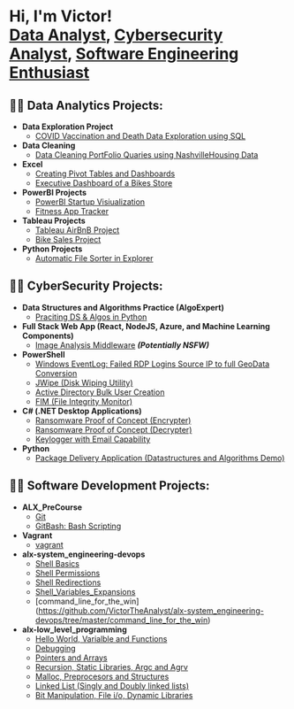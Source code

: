 <h1>Hi, I'm Victor! <br/> <a href="https://github.com/vdavidanalyst/PortfolioProjects">Data Analyst</a>, <a href="https://www.linkedin.com/in/victor-david-sarkibaka-5b7480248">Cybersecurity Analyst</a>, <a href=" ">Software Engineering Enthusiast</a></h1>


<h2>👨‍💻 Data Analytics Projects:</h2>

- <b>Data Exploration Project</b>
  - [COVID Vaccination and Death Data Exploration using SQL](https://github.com/vdavidanalyst/PortfolioProjects)
- <b>Data Cleaning</b>
  - [Data Cleaning PortFolio Quaries using NashvilleHousing Data](https://github.com/vdavidanalyst/PortfolioProjects/blob/main/Data%20Cleaning%20PortFolio%20Project%20Quaries.sql)
- <b>Excel</b>
  - [Creating Pivot Tables and Dashboards](https://github.com/vdavidanalyst/PortfolioProjects)
  - [Executive Dashboard of a Bikes Store](https://github.com/vdavidanalyst/PortfolioProjects/blob/main/BikeStores_Executive_Dashboard_Project.xlsx)
- <b>PowerBI Projects</b>
  - [PowerBI Startup Visiualization](https://github.com/vdavidanalyst/PortfolioProjects/blob/main/PowerBI_Project.pbix)
  - [Fitness App Tracker](https://github.com/vdavidanalyst/PortfolioProjects/blob/main/fitness_tracker_app_design.pbix)
- <b>Tableau Projects</b>
  - [Tableau AirBnB Project](https://github.com/vdavidanalyst/PortfolioProjects/blob/main/AirBnB%20Full%20Project.twbx)
  - [Bike Sales Project](https://github.com/vdavidanalyst/PortfolioProjects/blob/main/Bike_Sales_Visualization.twbx)
- <b>Python Projects</b>
  - [Automatic File Sorter in Explorer](https://github.com/vdavidanalyst/PortfolioProjects/blob/main/Automatic%20File%20Sorter%20in%20File%20Explorer.ipynb)



<h2>👨‍💻 CyberSecurity Projects:</h2>

- <b>Data Structures and Algorithms Practice (AlgoExpert)</b>
  - [Praciting DS & Algos in Python](https://github.com/joshmadakor1/Algorithms-Practice)
- <b>Full Stack Web App (React, NodeJS, Azure, and Machine Learning Components)</b>
  - [Image Analysis Middleware](https://github.com/joshmadakor1/4chan-Image-Analysis-Middleware-C964) <b><i>(Potentially NSFW)</b></i>
- <b>PowerShell</b>
  - [Windows EventLog: Failed RDP Logins Source IP to full GeoData Conversion](https://github.com/joshmadakor1/Sentinel-Lab)
  - [JWipe (Disk Wiping Utility)](https://github.com/joshmadakor1/Jwipe.PowerShell)
  - [Active Directory Bulk User Creation](https://github.com/joshmadakor1/AD_PS)
  - [FIM (File Integrity Monitor)](https://github.com/joshmadakor1/PowerShell-Integrity-FIM)
- <b>C# (.NET Desktop Applications)</b>
  - [Ransomware Proof of Concept (Encrypter)](https://github.com/joshmadakor1/EncrypterPOC)
  - [Ransomware Proof of Concept (Decrypter)](https://github.com/joshmadakor1/DecrypterPOC)
  - [Keylogger with Email Capability](https://github.com/joshmadakor1/Key-Logger-With-Email)
- <b>Python</b>
  - [Package Delivery Application (Datastructures and Algorithms Demo)](https://github.com/joshmadakor1/Package-Delivery-Pathfinding-Algorithm)


<h2>👨‍💻 Software Development Projects:</h2>

- <b>ALX_PreCourse</b>
  - [Git](https://github.com/VictorTheAnalyst/alx-pre_course) 
  - [GitBash: Bash Scripting](https://github.com/VictorTheAnalyst/alx-zero_day)
- <b>Vagrant</b>
  - [vagrant](https://github.com/VictorTheAnalyst/alx-zero_day)
- <b>alx-system_engineering-devops</b>
  - [Shell Basics](https://github.com/VictorTheAnalyst/alx-system_engineering-devops/tree/master/0x00-shell_basics)
  - [Shell Permissions](https://github.com/VictorTheAnalyst/alx-system_engineering-devops/tree/master/0x01-shell_permissions)
  - [Shell Redirections](https://github.com/VictorTheAnalyst/alx-system_engineering-devops/tree/master/0x02-shell_redirections)
  - [Shell_Variables_Expansions](https://github.com/VictorTheAnalyst/alx-system_engineering-devops/tree/master/0x03-shell_variables_expansions)
  - [command_line_for_the_win] (https://github.com/VictorTheAnalyst/alx-system_engineering-devops/tree/master/command_line_for_the_win)
- <b>alx-low_level_programming</b>
  - [Hello World, Varialble and Functions](https://github.com/VictorTheAnalyst/alx-low_level_programming)
  - [Debugging](https://github.com/VictorTheAnalyst/alx-low_level_programming)
  - [Pointers and Arrays](https://github.com/VictorTheAnalyst/alx-low_level_programming)
  - [Recursion, Static Libraries, Argc and Agrv](https://github.com/VictorTheAnalyst/alx-low_level_programming)
  - [Malloc, Preprocesors and Structures](https://github.com/VictorTheAnalyst/alx-low_level_programming)
  - [Linked List (Singly and Doubly linked lists)](https://github.com/VictorTheAnalyst/alx-low_level_programming)
  - [Bit Manipulation, File i/o, Dynamic Libraries](https://github.com/VictorTheAnalyst/alx-low_level_programming)



[linkedin]: https://https://www.linkedin.com/in/victor-david-sarkibaka-5b7480248

<!--
**** is a ✨ _special_ ✨ repository because its `README.md` (this file) appears on your GitHub profile.

Here are some ideas to get you started:

- 🔭 I’m currently working on ...
- 🌱 I’m currently learning ...
- 👯 I’m looking to collaborate on ...
- 🤔 I’m looking for help with ...
- 💬 Ask me about ...
- 📫 How to reach me: ...
- 😄 Pronouns: ...
- ⚡ Fun fact: ...
-->
